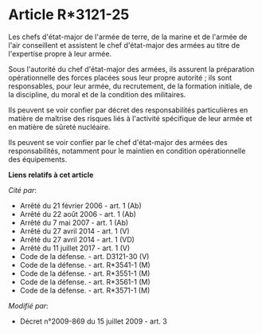 # Article R*3121-25

Les chefs d'état-major de l'armée de terre, de la marine et de l'armée de l'air conseillent et assistent le chef d'état-major
des armées au titre de l'expertise propre à leur armée. 

Sous l'autorité du chef d'état-major des armées, ils assurent la préparation opérationnelle des forces placées sous leur
propre autorité ; ils sont responsables, pour leur armée, du recrutement, de la formation initiale, de la discipline, du
moral et de la condition des militaires. 

Ils peuvent se voir confier par décret des responsabilités particulières en matière de maîtrise des risques liés à l'activité
spécifique de leur armée et en matière de sûreté nucléaire. 

Ils peuvent se voir confier par le chef d'état-major des armées des responsabilités, notamment pour le maintien en condition
opérationnelle des équipements.

**Liens relatifs à cet article**

_Cité par_:

  - Arrêté du 21 février 2006 - art. 1 (Ab)
  - Arrêté du 22 août 2006 - art. 1 (Ab)
  - Arrêté du 7 mai 2007 - art. 1 (Ab)
  - Arrêté du 27 avril 2014 - art. 1 (V)
  - Arrêté du 27 avril 2014 - art. 1 (VD)
  - Arrêté du 11 juillet 2017 - art. 1 (V)
  - Code de la défense. - art. D3121-30 (V)
  - Code de la défense. - art. R*3541-1 (M)
  - Code de la défense. - art. R*3551-1 (M)
  - Code de la défense. - art. R*3561-1 (M)
  - Code de la défense. - art. R*3571-1 (M)

_Modifié par_:

  - Décret n°2009-869 du 15 juillet 2009 - art. 3
